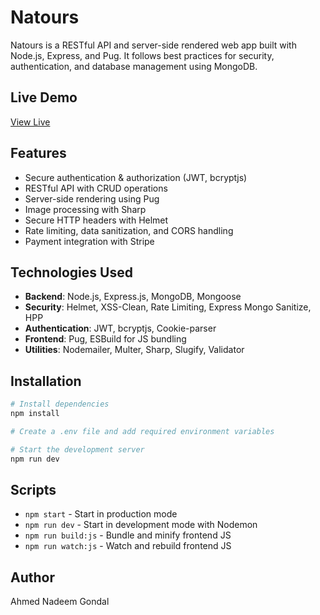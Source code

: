 # Natours

Natours is a RESTful API and server-side rendered web app built with Node.js, Express, and Pug. It follows best practices for security, authentication, and database management using MongoDB.

## Live Demo

[View Live](https://natours-production-e277.up.railway.app/)

## Features

- Secure authentication & authorization (JWT, bcryptjs)
- RESTful API with CRUD operations
- Server-side rendering using Pug
- Image processing with Sharp
- Secure HTTP headers with Helmet
- Rate limiting, data sanitization, and CORS handling
- Payment integration with Stripe

## Technologies Used

- **Backend**: Node.js, Express.js, MongoDB, Mongoose
- **Security**: Helmet, XSS-Clean, Rate Limiting, Express Mongo Sanitize, HPP
- **Authentication**: JWT, bcryptjs, Cookie-parser
- **Frontend**: Pug, ESBuild for JS bundling
- **Utilities**: Nodemailer, Multer, Sharp, Slugify, Validator

## Installation

```sh
# Install dependencies
npm install

# Create a .env file and add required environment variables

# Start the development server
npm run dev
```

## Scripts

- `npm start` - Start in production mode
- `npm run dev` - Start in development mode with Nodemon
- `npm run build:js` - Bundle and minify frontend JS
- `npm run watch:js` - Watch and rebuild frontend JS

## Author

Ahmed Nadeem Gondal
